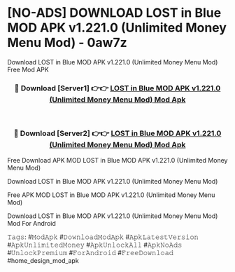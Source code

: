 # [NO-ADS] DOWNLOAD LOST in Blue MOD APK v1.221.0 (Unlimited Money Menu Mod) - 0aw7z
Download LOST in Blue MOD APK v1.221.0 (Unlimited Money Menu Mod) Free Mod APK

<div align="center">
<h3>🔴 Download [Server1] 👉👉 <a href="https://apk-comot.site?title=LOST_in_Blue_MOD_APK_v1.221.0_(Unlimited_Money_Menu_Mod)">LOST in Blue MOD APK v1.221.0 (Unlimited Money Menu Mod) Mod Apk</a></h3><br>

<h3>🔴 Download [Server2] 👉👉 <a href="https://apk-comot.site?title=LOST_in_Blue_MOD_APK_v1.221.0_(Unlimited_Money_Menu_Mod)">LOST in Blue MOD APK v1.221.0 (Unlimited Money Menu Mod) Mod Apk</a></h3>
</div>


Free Download APK MOD LOST in Blue MOD APK v1.221.0 (Unlimited Money Menu Mod)

Download LOST in Blue MOD APK v1.221.0 (Unlimited Money Menu Mod) 

Free APK MOD LOST in Blue MOD APK v1.221.0 (Unlimited Money Menu Mod) 

Download LOST in Blue MOD APK v1.221.0 (Unlimited Money Menu Mod) Mod For Android

𝚃𝚊𝚐𝚜: #𝙼𝚘𝚍𝙰𝚙𝚔 #𝙳𝚘𝚠𝚗𝚕𝚘𝚊𝚍𝙼𝚘𝚍𝙰𝚙𝚔 #𝙰𝚙𝚔𝙻𝚊𝚝𝚎𝚜𝚝𝚅𝚎𝚛𝚜𝚒𝚘𝚗 #𝙰𝚙𝚔𝚄𝚗𝚕𝚒𝚖𝚒𝚝𝚎𝚍𝙼𝚘𝚗𝚎𝚢 #𝙰𝚙𝚔𝚄𝚗𝚕𝚘𝚌𝚔𝙰𝚕𝚕 #𝙰𝚙𝚔𝙽𝚘𝙰𝚍𝚜 #𝚄𝚗𝚕𝚘𝚌𝚔𝙿𝚛𝚎𝚖𝚒𝚞𝚖 #𝙵𝚘𝚛𝙰𝚗𝚍𝚛𝚘𝚒𝚍 #𝙵𝚛𝚎𝚎𝙳𝚘𝚠𝚗𝚕𝚘𝚊𝚍 #home_design_mod_apk